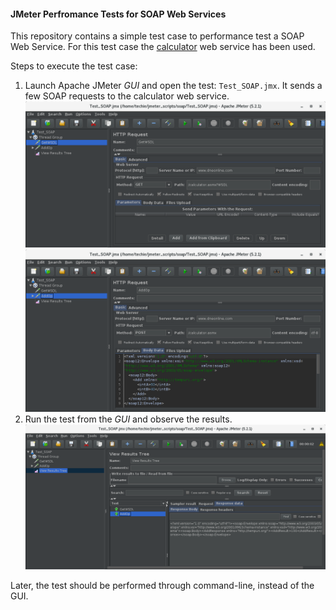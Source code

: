 #### JMeter Perfromance Tests for SOAP Web Services
This repository contains a simple test case to performance test a SOAP Web Service. For this test case the [calculator](http://www.dneonline.com/calculator.asmx) web service has been used.

Steps to execute the test case:

1. Launch Apache JMeter *GUI* and open the test: `Test_SOAP.jmx`. It sends a few SOAP requests to the calculator web service.
![SOAP Test: WSDL](https://github.com/techyugadi/jmeter_scripts/blob/master/img/jmeter14.png)
![SOAP Test: Operation](https://github.com/techyugadi/jmeter_scripts/blob/master/img/jmeter15.png)
2. Run the test from the *GUI* and observe the results.
![SOAP Test Result](https://github.com/techyugadi/jmeter_scripts/blob/master/img/jmeter16.png)

Later, the test should be performed through command-line, instead of the GUI.
